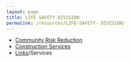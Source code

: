 ```yaml
---
layout: page
title: LIFE SAFETY DIVISION
permalink: /resources/LIFE-SAFETY- DIVISION/
---
```



* [Community](/resources/community)[ Risk Reduction](/resources/community/)
* [Construction Services](/resources/fire-prevention/)
* [Links](/resources/links)/Services